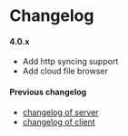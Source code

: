 # Changelog

#### 4.0.x
- Add http syncing support
- Add cloud file browser

#### Previous changelog

- [changelog of server](https://seacloud.cc/group/3/wiki/server-changelog/)
- [changelog of client](https://seacloud.cc/group/3/wiki/client-changelog/)
